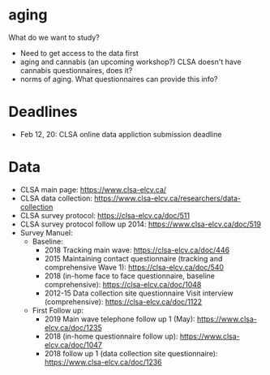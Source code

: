 # aging
What do we want to study?
- Need to get access to the data first
- aging and cannabis (an upcoming workshop?)  CLSA doesn't have cannabis questionnaires, does it?
- norms of aging.  What questionnaires can provide this info?

# Deadlines
- Feb 12, 20:  CLSA online data appliction submission deadline

# Data
* CLSA main page: https://www.clsa-elcv.ca/
* CLSA data collection: https://www.clsa-elcv.ca/researchers/data-collection
* CLSA survey protocol: https://clsa-elcv.ca/doc/511
* CLSA survey protocol follow up 2014: https://www.clsa-elcv.ca/doc/519
* Survey Manuel:
  - Baseline:
    - 2018 Tracking main wave: https://clsa-elcv.ca/doc/446
    - 2015 Maintaining contact questionnaire (tracking and comprehensive Wave 1): https://clsa-elcv.ca/doc/540
    - 2018 (in-home face to face questionnaire, baseline comprehensive): https://clsa-elcv.ca/doc/1048
    - 2012-15 Data collection site questionnaire Visit interview (comprehensive): https://clsa-elcv.ca/doc/1122   
  - First Follow up:
    - 2019 Main wave telephone follow up 1 (May): https://www.clsa-elcv.ca/doc/1235
    - 2018 (in-home questionnaire follow up): https://www.clsa-elcv.ca/doc/1047
    - 2018 follow up 1 (data collection site questionnaire): https://www.clsa-elcv.ca/doc/1236
